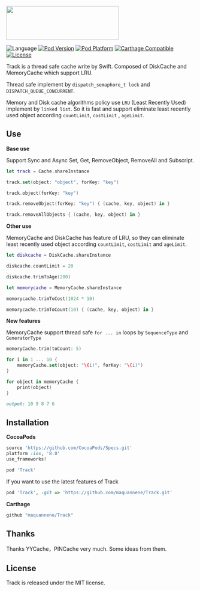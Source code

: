 <p align="left"><img src="http://ww4.sinaimg.cn/large/65312d9agw1f48moyot15j20du04odg6.jpg" width="300" height="90"/></p>

![Language](https://img.shields.io/badge/language-Swift%202.2-orange.svg)
[![Pod Version](http://img.shields.io/cocoapods/v/Track.svg?style=flat)](http://cocoadocs.org/docsets/Track/)
[![Pod Platform](http://img.shields.io/cocoapods/p/Track.svg?style=flat)](http://cocoadocs.org/docsets/Track/)
[![Carthage Compatible](https://img.shields.io/badge/Carthage-compatible-4BC51D.svg?style=flat)](https://github.com/Carthage/Carthage)
[![License](https://img.shields.io/badge/license-MIT-blue.svg)](https://github.com/maquannene/Track/blob/master/LICENSE)

Track is a thread safe cache write by Swift. Composed of DiskCache and MemoryCache which support LRU.

Thread safe implement  by `dispatch_semaphore_t lock` and `DISPATCH_QUEUE_CONCURRENT`.

Memory and Disk cache algorithms policy use `LRU` (Least Recently Used) implement by `linked list`. So it is fast and support eliminate least recently used object according `countLimit`, `costLimit` , `ageLimit`.
 
## Use

**Base use**

Support Sync and Async Set, Get, RemoveObject, RemoveAll and Subscript.

```swift
let track = Cache.shareInstance

track.set(object: "object", forKey: "key")

track.object(forKey: "key")

track.removeObject(forKey: "key") { (cache, key, object) in }

track.removeAllObjects { (cache, key, object) in }
```

**Other use**

MemoryCache and DiskCache has feature of LRU, so they can eliminate least recently used object according `countLimit`, `costLimit` and `ageLimit`.

```swift
let diskcache = DiskCache.shareInstance

diskcache.countLimit = 20

diskcache.trimToAge(200)

let memorycache = MemoryCache.shareInstance

memorycache.trimToCost(1024 * 10)

memorycache.trimToCount(10) { (cache, key, object) in }

```

**New features**

MemoryCache support thread safe `for ... in` loops by `SequenceType` and `GeneratorType`

```swift
memoryCache.trim(toCount: 5)

for i in 1 ... 10 {
    memoryCache.set(object: "\(i)", forKey: "\(i)")
}

for object in memoryCache {
    print(object)
}

```

```ruby
output: 10 9 8 7 6

```

## Installation

**CocoaPods**

```ruby
source 'https://github.com/CocoaPods/Specs.git'
platform :ios, '8.0'
use_frameworks!

pod 'Track'
```

If you want to use the latest features of Track

```ruby
pod 'Track', :git => 'https://github.com/maquannene/Track.git'
```

**Carthage**

```ruby
github "maquannene/Track"
```

## Thanks

Thanks YYCache，PINCache very much. Some ideas from them.

## License

Track is released under the MIT license.